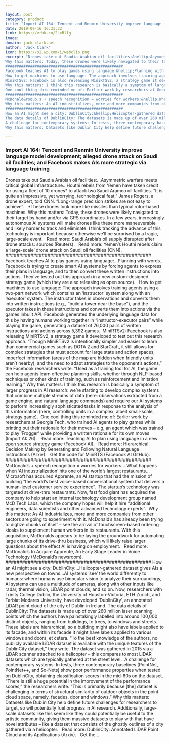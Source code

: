 ```yaml
---

layout: post
category: product
title: "Import AI 164: Tencent and Renmin University improve language model development; alleged drone attack on Saudi oil facilities; and Facebook makes AIs more strategic via language training"
date: 2019-09-16 16:31:32
link: https://vrhk.co/2LxBllg
image: 
domain: jack-clark.net
author: "Jack Clark"
icon: https://s2.wp.com/i/webclip.png
excerpt: "Drones take out Saudia Arabian oil facilities:&hellip;Asymmetric warfare meets critical global infrastructure&hellip;Houthi rebels from Yemen have taken credit for using a fleet of 10 drones* to attack two Saudi Aramco oil facilities. &ldquo;It is quite an impressive, yet worrying, technological feat,&rdquo; James Rogers, a drone expert, told CNN. &ldquo;Long-range precision strikes are not easy to achieve&rdquo;.  &nbsp; *These drones look more like missiles than typical rotor-based machines.
Why this matters: Today, these drones were likely navigated to their target by hand and/or via GPS coordinates. In a few years, increasingly autonomous AI systems will make drones like these more maneuverable and likely harder to track and eliminate. I think tracking the advance of this technology is important because otherwise we&rsquo;ll be surprised by a tragic, large-scale event.&nbsp;&nbsp;&nbsp;Read more: Saudi Arabia&rsquo;s oil supply disrupted after drone attacks: sources (Reuters).&nbsp;&nbsp;&nbsp;Read more: Yemen&rsquo;s Houthi rebels claim a &lsquo;large-scale&rsquo; drone attack on Saudi oil facilities (CNN).
####################################################
Facebook teaches AI to play games using language:&hellip;Planning with words&hellip;Facebook is trying to create smart AI systems by forcing agents to express their plans in language, and to then convert these written instructions into actions. They&rsquo;ve tested out this approach in a new custom-designed strategy game (which they are also releasing as open source).&nbsp;&nbsp;
How to get machines to use language: The approach involves training agents using a two-part network which contains an &lsquo;instructor&rsquo; system along with an &lsquo;executor&rsquo; system. The instructor takes in observations and converts them into written instructions (e.g., &ldquo;build a tower near the base&rdquo;), and the executor takes in these instructions and converts them into actions via the games inbuilt API. Facebook generated the underlying language data for this by having humans working together in &ldquo;instructor-executor pairs&rdquo; while playing the game, generating a dataset of 76,000 pairs of written instructions and actions across 5,392 games.&nbsp;
MiniRTSv2: Facebook is also releasing MiniRTSv2, a strategy game it developed to test out this research approach. &ldquo;Though MiniRTSv2 is intentionally simpler and easier to learn than commercial games such as DOTA 2 and StarCraft, it still allows for complex strategies that must account for large state and action spaces, imperfect information (areas of the map are hidden when friendly units aren&rsquo;t nearby), and the need to adapt strategies to the opponent&rsquo;s actions,&rdquo; the Facebook researchers write. &ldquo;Used as a training tool for AI, the game can help agents learn effective planning skills, whether through NLP-based techniques or other kinds of training, such as reinforcement and imitation learning.&rdquo;
Why this matters: I think this research is basically a symptom of larger progress in AI research: we&rsquo;re starting to develop complex systems that combine multiple streams of data (here: observations extracted from a game engine, and natural language commands) and require our AI systems to perform increasingly sophisticated tasks in response to the analysis of this information (here, controlling units in a complex, albeit small-scale, strategy game).&nbsp;
One cool thing this reminded me of: Earlier work by researchers at Georgia Tech, who trained AI agents to play games while printing out their rationale for their moves &ndash; e.g, an agent which was trained to play &lsquo;Frogger&rsquo; while providing a written rationale for its own moves (Import AI: 26).&nbsp;&nbsp;&nbsp;Read more: Teaching AI to plan using language in a new open source strategy game (Facebook AI).&nbsp;&nbsp;&nbsp;Read more: Hierarchical Decision Making by Generating and Following Natural Language Instructions (Arxiv).&nbsp;&nbsp;&nbsp;Get the code for MiniRTS (Facebook AI GitHub).
####################################################
McDonald&rsquo;s + speech recognition = worries for workers:&hellip;What happens when &lsquo;AI industrialization&rsquo; hits one of the world&rsquo;s largest restaurants&hellip;Microsoft has acquired Apprente, an AI startup that had the mission of building &ldquo;the world&rsquo;s best voice-based conversational system that delivers a human-level customer service experience&ldquo;.&nbsp; The startup&rsquo;s technology was targeted at drive-thru restaurants. Now, fast food giant has acquired the company to help start an internal technology development group named McD Tech Labs, which the company hopes will help it hire &ldquo;additional engineers, data scientists and other advanced technology experts&rdquo;.&nbsp;
Why this matters: As AI industrializes, more and more companies from other sectors are going to experiment with it. McDonald&rsquo;s has already been trying to digtize chunks of itself &ndash; see the arrival of touchscreen-based ordering kiosks to supplement human workers in its restaurants. With this acquisition, McDonalds appears to be laying the groundwork for automating large chunks of its drive-thru business, which will likely raise larger questions about the effect AI is having on employment.&nbsp;&nbsp;&nbsp;Read more: McDonald&rsquo;s to Acquire Apprente, An Early Stage Leader in Voice Technology (McDonald&rsquo;s newsroom).
####################################################
How an AI might see a city: DublinCity:&hellip;Helicopter-gathered dataset gives AIs a new perspective on towns&hellip;AI systems &lsquo;see&rsquo; the world differently to humans: where humans use binocular vision to analyze their surroundings, AI systems can use a multitude of cameras, along with other inputs like radar, thermal vision, LiDAR point clouds, and so on. Now, researchers with Trinity College Dublin, the University of Houston-Victoria, ETH Zurich, and Tarbiat Modares University, have developed &lsquo;DublinCity&rsquo;, an annotated LiDAR point cloud of the city of Dublin in Ireland.
The data details of DublinCity: The datasets is made up of over 260 million laser scanning points which the authors have painstakingly labelled into around 100,000 distinct objects, ranging from buildings, to trees, to windows and streets. These labels are hierarchical, so a building might also have labels applied to its facade, and within its facade it might have labels applied to various windows and doors, et cetera. &ldquo;To the best knowledge of the authors, no publicly available LiDAR dataset is available with the unique features of the DublinCity dataset,&rdquo; they write. The dataset was gathered in 2015 via a LiDAR scanner attached to a helicopter &ndash; this compares to most LiDAR datasets which are typically gathered at the street level.&nbsp;
A challenge for contemporary systems: In tests, three contemporary baselines (PointNet, PointNet++, and So-Nets) show poor performance properties when tested on DublinCity, obtaining classification scores in the mid-60s on the dataset. &ldquo;There is still a huge potential in the improvement of the performance scores,&rdquo; the researchers write. &ldquo;This is primarily because [the] dataset is challenging in terms of structural similarity of outdoor objects in the point cloud space, namely, facades, door and windows.&rdquo;
Why this matters: Datasets like Dublin City help define future challenges for researchers to target, so will potentially fuel progress in AI research. Additionally, large-scale datasets like this seem like they could potentially be useful to the artistic community, giving them massive datasets to play with that have novel attributes &ndash; like a dataset that consists of the ghostly outlines of a city gathered via a helicopter.&nbsp;&nbsp;&nbsp;Read more: DublinCity: Annotated LiDAR Point Cloud and its Applications (Arxiv).&nbsp;&nbsp;&nbsp;Get the…"

---
```


### Import AI 164: Tencent and Renmin University improve language model development; alleged drone attack on Saudi oil facilities; and Facebook makes AIs more strategic via language training

Drones take out Saudia Arabian oil facilities:&hellip;Asymmetric warfare meets critical global infrastructure&hellip;Houthi rebels from Yemen have taken credit for using a fleet of 10 drones* to attack two Saudi Aramco oil facilities. &ldquo;It is quite an impressive, yet worrying, technological feat,&rdquo; James Rogers, a drone expert, told CNN. &ldquo;Long-range precision strikes are not easy to achieve&rdquo;.  &nbsp; *These drones look more like missiles than typical rotor-based machines.
Why this matters: Today, these drones were likely navigated to their target by hand and/or via GPS coordinates. In a few years, increasingly autonomous AI systems will make drones like these more maneuverable and likely harder to track and eliminate. I think tracking the advance of this technology is important because otherwise we&rsquo;ll be surprised by a tragic, large-scale event.&nbsp;&nbsp;&nbsp;Read more: Saudi Arabia&rsquo;s oil supply disrupted after drone attacks: sources (Reuters).&nbsp;&nbsp;&nbsp;Read more: Yemen&rsquo;s Houthi rebels claim a &lsquo;large-scale&rsquo; drone attack on Saudi oil facilities (CNN).
####################################################
Facebook teaches AI to play games using language:&hellip;Planning with words&hellip;Facebook is trying to create smart AI systems by forcing agents to express their plans in language, and to then convert these written instructions into actions. They&rsquo;ve tested out this approach in a new custom-designed strategy game (which they are also releasing as open source).&nbsp;&nbsp;
How to get machines to use language: The approach involves training agents using a two-part network which contains an &lsquo;instructor&rsquo; system along with an &lsquo;executor&rsquo; system. The instructor takes in observations and converts them into written instructions (e.g., &ldquo;build a tower near the base&rdquo;), and the executor takes in these instructions and converts them into actions via the games inbuilt API. Facebook generated the underlying language data for this by having humans working together in &ldquo;instructor-executor pairs&rdquo; while playing the game, generating a dataset of 76,000 pairs of written instructions and actions across 5,392 games.&nbsp;
MiniRTSv2: Facebook is also releasing MiniRTSv2, a strategy game it developed to test out this research approach. &ldquo;Though MiniRTSv2 is intentionally simpler and easier to learn than commercial games such as DOTA 2 and StarCraft, it still allows for complex strategies that must account for large state and action spaces, imperfect information (areas of the map are hidden when friendly units aren&rsquo;t nearby), and the need to adapt strategies to the opponent&rsquo;s actions,&rdquo; the Facebook researchers write. &ldquo;Used as a training tool for AI, the game can help agents learn effective planning skills, whether through NLP-based techniques or other kinds of training, such as reinforcement and imitation learning.&rdquo;
Why this matters: I think this research is basically a symptom of larger progress in AI research: we&rsquo;re starting to develop complex systems that combine multiple streams of data (here: observations extracted from a game engine, and natural language commands) and require our AI systems to perform increasingly sophisticated tasks in response to the analysis of this information (here, controlling units in a complex, albeit small-scale, strategy game).&nbsp;
One cool thing this reminded me of: Earlier work by researchers at Georgia Tech, who trained AI agents to play games while printing out their rationale for their moves &ndash; e.g, an agent which was trained to play &lsquo;Frogger&rsquo; while providing a written rationale for its own moves (Import AI: 26).&nbsp;&nbsp;&nbsp;Read more: Teaching AI to plan using language in a new open source strategy game (Facebook AI).&nbsp;&nbsp;&nbsp;Read more: Hierarchical Decision Making by Generating and Following Natural Language Instructions (Arxiv).&nbsp;&nbsp;&nbsp;Get the code for MiniRTS (Facebook AI GitHub).
####################################################
McDonald&rsquo;s + speech recognition = worries for workers:&hellip;What happens when &lsquo;AI industrialization&rsquo; hits one of the world&rsquo;s largest restaurants&hellip;Microsoft has acquired Apprente, an AI startup that had the mission of building &ldquo;the world&rsquo;s best voice-based conversational system that delivers a human-level customer service experience&ldquo;.&nbsp; The startup&rsquo;s technology was targeted at drive-thru restaurants. Now, fast food giant has acquired the company to help start an internal technology development group named McD Tech Labs, which the company hopes will help it hire &ldquo;additional engineers, data scientists and other advanced technology experts&rdquo;.&nbsp;
Why this matters: As AI industrializes, more and more companies from other sectors are going to experiment with it. McDonald&rsquo;s has already been trying to digtize chunks of itself &ndash; see the arrival of touchscreen-based ordering kiosks to supplement human workers in its restaurants. With this acquisition, McDonalds appears to be laying the groundwork for automating large chunks of its drive-thru business, which will likely raise larger questions about the effect AI is having on employment.&nbsp;&nbsp;&nbsp;Read more: McDonald&rsquo;s to Acquire Apprente, An Early Stage Leader in Voice Technology (McDonald&rsquo;s newsroom).
####################################################
How an AI might see a city: DublinCity:&hellip;Helicopter-gathered dataset gives AIs a new perspective on towns&hellip;AI systems &lsquo;see&rsquo; the world differently to humans: where humans use binocular vision to analyze their surroundings, AI systems can use a multitude of cameras, along with other inputs like radar, thermal vision, LiDAR point clouds, and so on. Now, researchers with Trinity College Dublin, the University of Houston-Victoria, ETH Zurich, and Tarbiat Modares University, have developed &lsquo;DublinCity&rsquo;, an annotated LiDAR point cloud of the city of Dublin in Ireland.
The data details of DublinCity: The datasets is made up of over 260 million laser scanning points which the authors have painstakingly labelled into around 100,000 distinct objects, ranging from buildings, to trees, to windows and streets. These labels are hierarchical, so a building might also have labels applied to its facade, and within its facade it might have labels applied to various windows and doors, et cetera. &ldquo;To the best knowledge of the authors, no publicly available LiDAR dataset is available with the unique features of the DublinCity dataset,&rdquo; they write. The dataset was gathered in 2015 via a LiDAR scanner attached to a helicopter &ndash; this compares to most LiDAR datasets which are typically gathered at the street level.&nbsp;
A challenge for contemporary systems: In tests, three contemporary baselines (PointNet, PointNet++, and So-Nets) show poor performance properties when tested on DublinCity, obtaining classification scores in the mid-60s on the dataset. &ldquo;There is still a huge potential in the improvement of the performance scores,&rdquo; the researchers write. &ldquo;This is primarily because [the] dataset is challenging in terms of structural similarity of outdoor objects in the point cloud space, namely, facades, door and windows.&rdquo;
Why this matters: Datasets like Dublin City help define future challenges for researchers to target, so will potentially fuel progress in AI research. Additionally, large-scale datasets like this seem like they could potentially be useful to the artistic community, giving them massive datasets to play with that have novel attributes &ndash; like a dataset that consists of the ghostly outlines of a city gathered via a helicopter.&nbsp;&nbsp;&nbsp;Read more: DublinCity: Annotated LiDAR Point Cloud and its Applications (Arxiv).&nbsp;&nbsp;&nbsp;Get the…